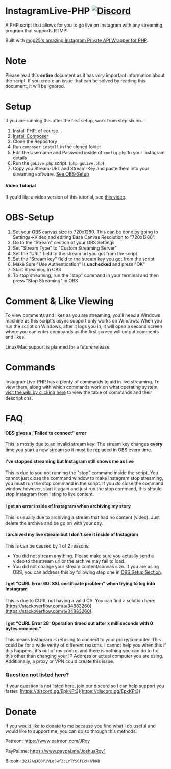 # InstagramLive-PHP [![Discord](https://img.shields.io/discord/476526599232159780.svg?style=for-the-badge)](https://discord.gg/EpkKFt3)
A PHP script that allows for you to go live on Instagram with any streaming program that supports RTMP!

Built with [mgp25's amazing Instagram Private API Wrapper for PHP](https://github.com/mgp25/Instagram-API/).
# Note
Please read this **entire** document as it has *very* important information about the script. If you create an issue that can be solved by reading this document, it will be ignored.

# Setup
If you are running this after the first setup, work from step six on...

1. Install PHP, of course...
2. [Install Composer](https://getcomposer.org/download/)
3. Clone the Repository
4. Run ```composer install``` in the cloned folder
5. Edit the Username and Password inside of `config.php` to your Instagram details
6. Run the `goLive.php` script. (`php goLive.php`)
7. Copy you Stream-URL and Stream-Key and paste them into your streaming software. [See OBS-Setup](https://github.com/JRoy/InstagramLive-PHP#obs-setup)
#### Video Tutorial
If you'd like a video version of this tutorial, see [this video](https://www.youtube.com/watch?v=mZfzFNZSuQc).
# OBS-Setup
1. Set your OBS canvas size to 720x1280. This can be done by going to Settings->Video and editing Base Canvas Resolution to "720x1280".
2. Go to the "Stream" section of your OBS Settings 
3. Set "Stream Type" to "Custom Streaming Server"
4. Set the "URL" field to the stream url you got from the script
5. Set the "Stream key" field to the stream key you got from the script
6. Make Sure "Use Authentication" is **unchecked** and press "OK"
7. Start Streaming in OBS
8. To stop streaming, run the "stop" command in your terminal and then press "Stop Streaming" in OBS
# Comment & Like Viewing
To view comments and likes as you are streaming, you'll need a Windows machine as this script's async support only works on Windows. When you run the script on Windows, after it logs you in, it will open a second screen where you can enter commands as the first screen will output comments and likes.

Linux/Mac support is planned for a future release.
# Commands
InstagramLive-PHP has a plenty of commands to aid in live streaming. To view them, along with which commands work on what operating system, [visit the wiki by clicking here](https://github.com/JRoy/InstagramLive-PHP/wiki/Commands) to view the table of commands and their descriptions. 
# FAQ
#### OBS gives a "Failed to connect" error
This is mostly due to an invalid stream key: The stream key changes **every** time you start a new stream so it must be replaced in OBS every time.
#### I've stopped streaming but Instagram still shows me as live
This is due to you not running the "stop" command inside the script. You cannot just close the command window to make Instagram stop streaming, you must run the stop command in the script. If you *do* close the command window however, start it again and just run the stop command, this should stop Instagram from listing to live content.
#### I get an error inside of Instagram when archiving my story
This is usually due to archiving a stream that had no content (video). Just delete the archive and be go on with your day.
#### I archived my live stream but I don't see it inside of Instagram
This is can be caused by 1 of 2 reasons:
* You did not stream anything. Please make sure you actually send a video to the stream url or the archive may fail to load.
* You did not change your stream content/canvas size. If you are using OBS, you can address this by following step one in [OBS Setup Section](https://github.com/JRoy/InstagramLive-PHP#obs-setup).
#### I get "CURL Error 60: SSL certificate problem" when trying to log into Instagram
This is due to CURL not having a valid CA. You can find a solution here: [https://stackoverflow.com/a/34883260](https://stackoverflow.com/a/34883260).
#### I get "CURL Error 28: Operation timed out after x milliseconds with 0 bytes received."
This means Instagram is refusing to connect to your proxy/computer. This could be for a wide verity of different reasons. I cannot help you when this if this happens, it's out of my control and there is nothing you can do to fix this other than changing your IP Address or actual computer you are using. Additionally, a proxy or VPN could create this issue.
### Question not listed here?
If your question is not listed here, [join our discord](https://discord.gg/EpkKFt3) so I can help support you faster. [https://discord.gg/EpkKFt3](https://discord.gg/EpkKFt3)
# Donate
If you would like to donate to me because you find what I do useful and would like to support me, you can do so through this methods:

Patreon: https://www.patreon.com/JRoy

PayPal.me: https://www.paypal.me/JoshuaRoy1

Bitcoin: `32J2AqJBDY1VLq6wfZcLrTYS8fCcHHVDKD`

